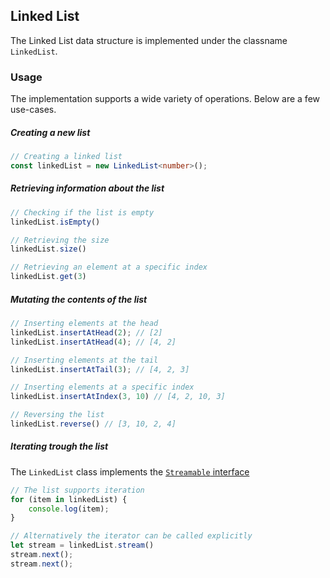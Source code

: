 ## Linked List
The Linked List data structure is implemented under the classname `LinkedList`.

### Usage
The implementation supports a wide variety of operations. Below are a few use-cases.

##### Creating a new list
```typescript
// Creating a linked list
const linkedList = new LinkedList<number>();
```

##### Retrieving information about the list
```typescript
// Checking if the list is empty
linkedList.isEmpty()

// Retrieving the size
linkedList.size()

// Retrieving an element at a specific index
linkedList.get(3)
```

##### Mutating the contents of the list
```typescript
// Inserting elements at the head
linkedList.insertAtHead(2); // [2]
linkedList.insertAtHead(4); // [4, 2]

// Inserting elements at the tail
linkedList.insertAtTail(3); // [4, 2, 3]

// Inserting elements at a specific index
linkedList.insertAtIndex(3, 10) // [4, 2, 10, 3]

// Reversing the list
linkedList.reverse() // [3, 10, 2, 4]
```

##### Iterating trough the list
The `LinkedList` class implements the [`Streamable` interface](../STREAMABLE.md)
```typescript
// The list supports iteration
for (item in linkedList) {
    console.log(item);
}

// Alternatively the iterator can be called explicitly
let stream = linkedList.stream()
stream.next();
stream.next();
```

